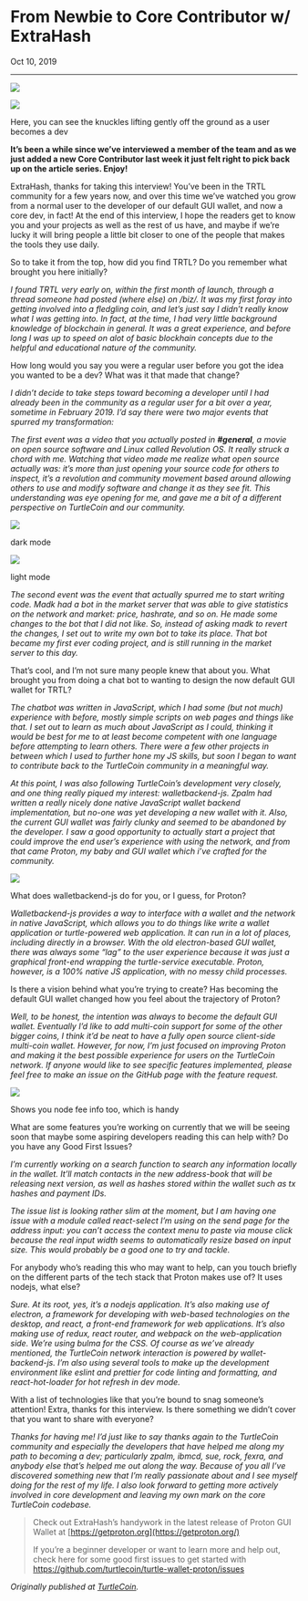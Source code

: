 # From Newbie to Core Contributor w/ ExtraHash

Oct 10, 2019

---

![](./images/0K2sizKo8cO2TXutl.png)

![](./images/0OS2U9SPxw5nUPIlK)

Here, you can see the knuckles lifting gently off the ground as a user becomes a dev

**It’s been a while since we’ve interviewed a member of the team and as we just added a new Core Contributor last week it just felt right to pick back up on the article series. Enjoy!**

ExtraHash, thanks for taking this interview! You’ve been in the TRTL community for a few years now, and over this time we’ve watched you grow from a normal user to the developer of our default GUI wallet, and now a core dev, in fact! At the end of this interview, I hope the readers get to know you and your projects as well as the rest of us have, and maybe if we’re lucky it will bring people a little bit closer to one of the people that makes the tools they use daily.

So to take it from the top, how did you find TRTL? Do you remember what brought you here initially?

_I found TRTL very early on, within the first month of launch, through a thread someone had posted (where else) on /biz/. It was my first foray into getting involved into a fledgling coin, and let’s just say I didn’t really know what I was getting into. In fact, at the time, I had very little background knowledge of blockchain in general. It was a great experience, and before long I was up to speed on alot of basic blockhain concepts due to the helpful and educational nature of the community._

How long would you say you were a regular user before you got the idea you wanted to be a dev? What was it that made that change?

_I didn’t decide to take steps toward becoming a developer until I had already been in the community as a regular user for a bit over a year, sometime in February 2019\. I’d say there were two major events that spurred my transformation:_

_The first event was a video that you actually posted in_ **_#general_**_, a movie on open source software and Linux called Revolution OS. It really struck a chord with me. Watching that video made me realize what open source actually was: it’s more than just opening your source code for others to inspect, it’s a revolution and community movement based around allowing others to use and modify software and change it as they see fit. This understanding was eye opening for me, and gave me a bit of a different perspective on TurtleCoin and our community._

![](./images/0q_tFq8MvJL8B_RYP)

dark mode

![](./images/0sztLFBBszV0DUrc-)

light mode

_The second event was the event that actually spurred me to start writing code. Madk had a bot in the market server that was able to give statistics on the network and market: price, hashrate, and so on. He made some changes to the bot that I did not like. So, instead of asking madk to revert the changes, I set out to write my own bot to take its place. That bot became my first ever coding project, and is still running in the market server to this day._

That’s cool, and I’m not sure many people knew that about you. What brought you from doing a chat bot to wanting to design the now default GUI wallet for TRTL?

_The chatbot was written in JavaScript, which I had some (but not much) experience with before, mostly simple scripts on web pages and things like that. I set out to learn as much about JavaScript as I could, thinking it would be best for me to at least become competent with one language before attempting to learn others. There were a few other projects in between which I used to further hone my JS skills, but soon I began to want to contribute back to the TurtleCoin community in a meaningful way._

_At this point, I was also following TurtleCoin’s development very closely, and one thing really piqued my interest: walletbackend-js. Zpalm had written a really nicely done native JavaScript wallet backend implementation, but no-one was yet developing a new wallet with it. Also, the current GUI wallet was fairly clunky and seemed to be abandoned by the developer. I saw a good opportunity to actually start a project that could improve the end user’s experience with using the network, and from that came Proton, my baby and GUI wallet which i’ve crafted for the community._

![](./images/0hEK8eVZ1BY_vsMEI)

What does walletbackend-js do for you, or I guess, for Proton?

_Walletbackend-js provides a way to interface with a wallet and the network in native JavaScript, which allows you to do things like write a wallet application or turtle-powered web application. It can run in a lot of places, including directly in a browser. With the old electron-based GUI wallet, there was always some “lag” to the user experience because it was just a graphical front-end wrapping the turtle-service executable. Proton, however, is a 100% native JS application, with no messy child processes._

Is there a vision behind what you’re trying to create? Has becoming the default GUI wallet changed how you feel about the trajectory of Proton?

_Well, to be honest, the intention was always to become the default GUI wallet. Eventually I’d like to add multi-coin support for some of the other bigger coins, I think it’d be neat to have a fully open source client-side multi-coin wallet. However, for now, I’m just focused on improving Proton and making it the best possible experience for users on the TurtleCoin network. If anyone would like to see specific features implemented, please feel free to make an issue on the GitHub page with the feature request._

![](./images/05cLenBsYmvN2jfIu.png)

Shows you node fee info too, which is handy

What are some features you’re working on currently that we will be seeing soon that maybe some aspiring developers reading this can help with? Do you have any Good First Issues?

_I’m currently working on a search function to search any information locally in the wallet. It’ll match contacts in the new address-book that will be releasing next version, as well as hashes stored within the wallet such as tx hashes and payment IDs._

_The issue list is looking rather slim at the moment, but I am having one issue with a module called react-select I’m using on the send page for the address input: you can’t access the context menu to paste via mouse click because the real input width seems to automatically resize based on input size. This would probably be a good one to try and tackle._

For anybody who’s reading this who may want to help, can you touch briefly on the different parts of the tech stack that Proton makes use of? It uses nodejs, what else?

_Sure. At its root, yes, it’s a nodejs application. It’s also making use of electron, a framework for developing with web-based technologies on the desktop, and react, a front-end framework for web applications. It’s also making use of redux, react router, and webpack on the web-application side. We’re using bulma for the CSS. Of course as we’ve already mentioned, the TurtleCoin network interaction is powered by wallet-backend-js. I’m also using several tools to make up the development environment like eslint and prettier for code linting and formatting, and react-hot-loader for hot refresh in dev mode._

With a list of technologies like that you’re bound to snag someone’s attention! Extra, thanks for this interview. Is there something we didn’t cover that you want to share with everyone?

_Thanks for having me! I’d just like to say thanks again to the TurtleCoin community and especially the developers that have helped me along my path to becoming a dev; particularly zpalm, ibmcd, sue, rock, fexra, and anybody else that’s helped me out along the way. Because of you all I’ve discovered something new that I’m really passionate about and I see myself doing for the rest of my life. I also look forward to getting more actively involved in core development and leaving my own mark on the core TurtleCoin codebase._

> Check out ExtraHash’s handywork in the latest release of Proton GUI Wallet at [https://getproton.org](https://getproton.org/)
> 
> If you’re a beginner developer or want to learn more and help out, check here for some good first issues to get started with <https://github.com/turtlecoin/turtle-wallet-proton/issues>

_Originally published at_ [_TurtleCoin_](http://blog.turtlecoin.lol/archives/from-newbie-to-core-contributor-w-extrahash/)_._